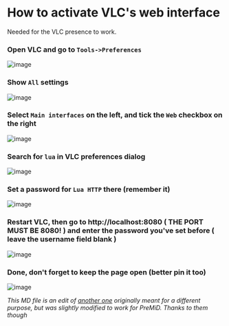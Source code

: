 # How to activate VLC's web interface

Needed for the VLC presence to work.

### Open VLC and go to `Tools->Preferences`

![image](https://i.imgur.com/HIb5MJj.png)

### Show `All` settings

![image](https://i.imgur.com/yYPWg8Q.png)

### Select `Main interfaces` on the left, and tick the `Web` checkbox on the right

![image](https://i.imgur.com/d17K5d5.png)

### Search for `lua` in VLC preferences dialog

![image](https://i.imgur.com/KPShZWi.png)

### Set a password for `Lua HTTP` there (remember it)

![image](https://i.imgur.com/Z8GrIiw.png)

### Restart VLC, then go to http://localhost:8080 **( THE PORT MUST BE 8080! )** and enter the password you've set before **( leave the username field blank )**

![image](https://i.imgur.com/P6gHWxG.png)

### Done, don't forget to keep the page open (better pin it too)

![image](https://i.imgur.com/TWeLbfD.png)

_This MD file is an edit of
[another one](https://github.com/azrafe7/vlc4youtube/blob/master/instructions/how-to-enable-vlc-web-interface.md)
originally meant for a different purpose, but was slightly modified to work for
PreMiD. Thanks to them though_

